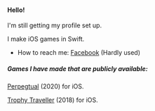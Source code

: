 #### Hello!

I'm still getting my profile set up.

I make iOS games in Swift.

- How to reach me: [Facebook](https://www.facebook.com/profile.php?id=100054014100994) (Hardly used)

##### Games I have made that are publicly available:
[Perpegtual](https://apps.apple.com/gb/app/perpegtual/id1539296907) (2020) for iOS.

[Trophy Traveller](https://apps.apple.com/gb/app/trophy-traveller/id1436052117) (2018) for iOS.

<!--
**r-a-jones/r-a-jones** is a ✨ _special_ ✨ repository because its `README.md` (this file) appears on your GitHub profile.

Here are some ideas to get you started:
- I’m currently working on ...
- I’m looking to collaborate on ...
- I’m looking for help with ...
- Ask me about ...
- Pronouns: ...
- Fun fact: ...

-->
